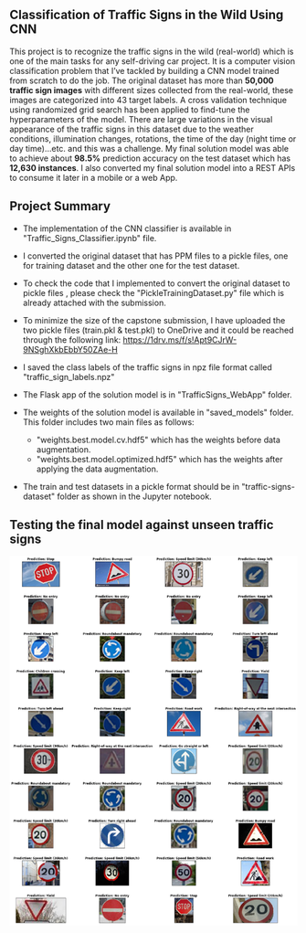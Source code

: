 ## Classification of Traffic Signs in the Wild Using CNN

This project is to recognize the traffic signs in the wild (real-world) which is one of the main tasks for any self-driving car project. It is a computer vision classification problem that I’ve tackled by building a CNN model trained from scratch to do the job. The original dataset has more than **50,000 traffic sign images** with different sizes collected from the real-world, these images are categorized into 43 target labels. A cross validation technique using randomized grid search has been applied to find-tune the hyperparameters of the model. There are large variations in the visual appearance of the traffic signs in this dataset due to the weather conditions, illumination changes, rotations, the time of the day (night time or day time)…etc. and this was a challenge. My final solution model was able to achieve about **98.5%** prediction accuracy on the test dataset which has **12,630 instances**. I also converted my final solution model into a REST APIs to consume it later in a mobile or a web App.

## Project Summary

- The implementation of the CNN classifier is available in "Traffic_Signs_Classifier.ipynb" file.
 
- I converted the original dataset that has PPM files to a pickle files, one for training dataset and the other one for the test dataset. 

 - To check the code that I implemented to convert the original dataset to pickle files , please check the "PickleTrainingDataset.py" file which is already attached with the submission.

 - To minimize the size of the capstone submission, I have uploaded the two pickle files (train.pkl & test.pkl) to OneDrive and it could be reached through the following link: https://1drv.ms/f/s!Apt9CJrW-9NSghXkbEbbY50ZAe-H

- I saved the class labels of the traffic signs in npz file format called "traffic_sign_labels.npz"

- The Flask app of the solution model is in "TrafficSigns_WebApp" folder.

- The weights of the solution model is available in "saved_models" folder. This folder includes two main files as follows:
	- "weights.best.model.cv.hdf5" which has the weights before data augmentation.
	- "weights.best.model.optimized.hdf5" which has the weights after applying the data augmentation.


- The train and test datasets in a pickle format should be in "traffic-signs-dataset" folder as shown in the Jupyter notebook.


## Testing the final model against unseen traffic signs

<img src="https://github.com/osamadev/Traffic-Signs-CNN-Classifier/blob/master/Test_Results/test_results.png" >
